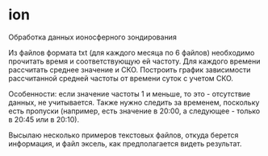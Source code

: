 # ion
Обработка данных ионосферного зондирования


Из файлов формата txt (для каждого месяца по 6 файлов) необходимо прочитать время и соответствующую ей частоту. Для каждого времени рассчитать среднее значение и СКО. Построить график зависимости рассчитанной средней частоты от времени суток с учетом СКО.

Особенности: если значение частоты 1 и меньше, то это - отсутствие данных, не учитывается. Также нужно следить за временем, поскольку есть пропуски (например, есть значение в 20:00, а следующее - только в 20:45 или в 20:10).

Высылаю несколько примеров текстовых файлов, откуда берется информация, и файл эксель, как предполагается видеть результат.